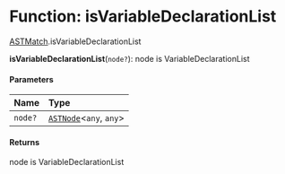 # Function: isVariableDeclarationList

[ASTMatch](/auto-docs/variable-plugin/modules/ASTMatch.md).isVariableDeclarationList

**isVariableDeclarationList**(`node?`): node is VariableDeclarationList

#### Parameters

| Name | Type |
| :------ | :------ |
| `node?` | [`ASTNode`](/auto-docs/variable-plugin/classes/ASTNode.md)<`any`, `any`> |

#### Returns

node is VariableDeclarationList
